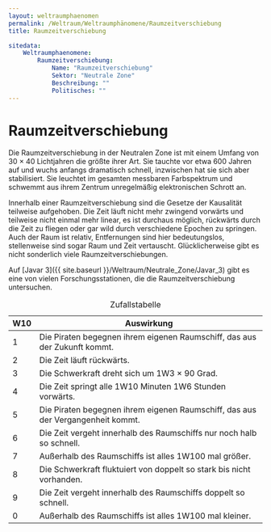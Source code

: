 ```yaml
---
layout: weltraumphaenomen
permalink: /Weltraum/Weltraumphänomene/Raumzeitverschiebung
title: Raumzeitverschiebung

sitedata:
    Weltraumphaenomene:
        Raumzeitverschiebung:
            Name: "Raumzeitverschiebung"
            Sektor: "Neutrale Zone"
            Beschreibung: ""
            Politisches: ""
---
```


# Raumzeitverschiebung

Die Raumzeitverschiebung in der Neutralen Zone ist mit einem Umfang von 30 × 40 Lichtjahren die größte ihrer Art. Sie tauchte vor etwa 600 Jahren auf und wuchs anfangs dramatisch schnell, inzwischen hat sie sich aber stabilisiert. Sie leuchtet im gesamten messbaren Farbspektrum und schwemmt aus ihrem Zentrum unregelmäßig elektronischen Schrott an.

Innerhalb einer Raumzeitverschiebung sind die Gesetze der Kausalität teilweise aufgehoben. Die Zeit läuft nicht mehr zwingend vorwärts und teilweise nicht einmal mehr linear, es ist durchaus möglich, rückwärts durch die Zeit zu fliegen oder gar wild durch verschiedene Epochen zu springen. Auch der Raum ist relativ, Entfernungen sind hier bedeutungslos, stellenweise sind sogar Raum und Zeit vertauscht. Glücklicherweise gibt es nicht sonderlich viele Raumzeitverschiebungen.

Auf [Javar 3]({{ site.baseurl }}/Weltraum/Neutrale_Zone/Javar_3) gibt es eine von vielen Forschungsstationen, die die Raumzeitverschiebung untersuchen.

<table>
<caption>Zufallstabelle</caption>
<thead>
<tr><th>W10</th><th>Auswirkung</th></tr>
</thead>
<tbody>
<tr><td>1</td><td>Die Piraten begegnen ihrem eigenen Raumschiff, das aus der Zukunft kommt.</td></tr>
<tr><td>2</td><td>Die Zeit läuft rückwärts.</td></tr>
<tr><td>3</td><td>Die Schwerkraft dreht sich um <span class="dice">1W3</span> × 90 Grad.</td></tr>
<tr><td>4</td><td>Die Zeit springt alle <span class="dice">1W10</span> Minuten <span class="dice">1W6</span> Stunden vorwärts.</td></tr>
<tr><td>5</td><td>Die Piraten begegnen ihrem eigenen Raumschiff, das aus der Vergangenheit kommt.</td></tr>
<tr><td>6</td><td>Die Zeit vergeht innerhalb des Raumschiffs nur noch halb so schnell.</td></tr>
<tr><td>7</td><td>Außerhalb des Raumschiffs ist alles <span class="dice">1W100</span> mal größer.</td></tr>
<tr><td>8</td><td>Die Schwerkraft fluktuiert von doppelt so stark bis nicht vorhanden.</td></tr>
<tr><td>9</td><td>Die Zeit vergeht innerhalb des Raumschiffs doppelt so schnell.</td></tr>
<tr><td>0</td><td>Außerhalb des Raumschiffs ist alles <span class="dice">1W100</span> mal kleiner.</td></tr>
</tbody>
</table>
